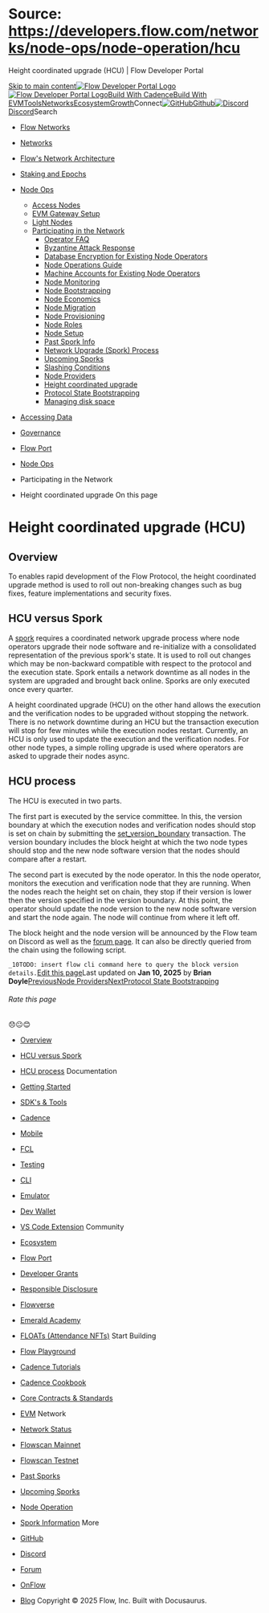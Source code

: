 # Source: https://developers.flow.com/networks/node-ops/node-operation/hcu




Height coordinated upgrade (HCU) | Flow Developer Portal





[Skip to main content](#__docusaurus_skipToContent_fallback)[![Flow Developer Portal Logo](/img/flow-docs-logo-dark.png)![Flow Developer Portal Logo](/img/flow-docs-logo-light.png)](/)[Build With Cadence](/build/flow)[Build With EVM](/evm/about)[Tools](/tools/flow-cli)[Networks](/networks/flow-networks)[Ecosystem](/ecosystem)[Growth](/growth)Connect[![GitHub]()Github](https://github.com/onflow)[![Discord]()Discord](https://discord.gg/flow)Search

* [Flow Networks](/networks/flow-networks)
* [Networks](/networks)
* [Flow's Network Architecture](/networks/network-architecture)
* [Staking and Epochs](/networks/staking)
* [Node Ops](/networks/node-ops)
  + [Access Nodes](/networks/node-ops/access-nodes/access-node-setup)
  + [EVM Gateway Setup](/networks/node-ops/evm-gateway/evm-gateway-setup)
  + [Light Nodes](/networks/node-ops/light-nodes/observer-node)
  + [Participating in the Network](/networks/node-ops/node-operation/faq)
    - [Operator FAQ](/networks/node-ops/node-operation/faq)
    - [Byzantine Attack Response](/networks/node-ops/node-operation/byzantine-node-attack-response)
    - [Database Encryption for Existing Node Operators](/networks/node-ops/node-operation/db-encryption-existing-operator)
    - [Node Operations Guide](/networks/node-ops/node-operation/guides/genesis-bootstrap)
    - [Machine Accounts for Existing Node Operators](/networks/node-ops/node-operation/machine-existing-operator)
    - [Node Monitoring](/networks/node-ops/node-operation/monitoring-nodes)
    - [Node Bootstrapping](/networks/node-ops/node-operation/node-bootstrap)
    - [Node Economics](/networks/node-ops/node-operation/node-economics)
    - [Node Migration](/networks/node-ops/node-operation/node-migration)
    - [Node Provisioning](/networks/node-ops/node-operation/node-provisioning)
    - [Node Roles](/networks/node-ops/node-operation/node-roles)
    - [Node Setup](/networks/node-ops/node-operation/node-setup)
    - [Past Spork Info](/networks/node-ops/node-operation/past-sporks)
    - [Network Upgrade (Spork) Process](/networks/node-ops/node-operation/spork)
    - [Upcoming Sporks](/networks/node-ops/node-operation/upcoming-sporks)
    - [Slashing Conditions](/networks/node-ops/node-operation/slashing)
    - [Node Providers](/networks/node-ops/node-operation/node-providers)
    - [Height coordinated upgrade](/networks/node-ops/node-operation/hcu)
    - [Protocol State Bootstrapping](/networks/node-ops/node-operation/protocol-state-bootstrap)
    - [Managing disk space](/networks/node-ops/node-operation/reclaim-disk)
* [Accessing Data](/networks/access-onchain-data)
* [Governance](/networks/governance)
* [Flow Port](/networks/flow-port)


* [Node Ops](/networks/node-ops)
* Participating in the Network
* Height coordinated upgrade
On this page
# Height coordinated upgrade (HCU)

## Overview[​](#overview "Direct link to Overview")

To enables rapid development of the Flow Protocol, the height coordinated upgrade method is used to roll out non-breaking changes such as bug fixes,
feature implementations and security fixes.

## HCU versus Spork[​](#hcu-versus-spork "Direct link to HCU versus Spork")

A [spork](/networks/node-ops/node-operation/spork) requires a coordinated network upgrade process where node operators upgrade their node software and
re-initialize with a consolidated representation of the previous spork's state.
It is used to roll out changes which may be non-backward compatible with respect to the protocol and the execution state.
Spork entails a network downtime as all nodes in the system are upgraded and brought back online.
Sporks are only executed once every quarter.

A height coordinated upgrade (HCU) on the other hand allows the execution and the verification nodes to be upgraded without stopping the network.
There is no network downtime during an HCU but the transaction execution will stop for few minutes while the execution nodes restart.
Currently, an HCU is only used to update the execution and the verification nodes.
For other node types, a simple rolling upgrade is used where operators are asked to upgrade their nodes async.

## HCU process[​](#hcu-process "Direct link to HCU process")

The HCU is executed in two parts.

The first part is executed by the service committee. In this, the version boundary at which the execution nodes and verification nodes should stop is set on chain by submitting the [set\_version\_boundary](https://github.com/onflow/flow-core-contracts/blob/master/transactions/nodeVersionBeacon/admin/set_version_boundary.cdc) transaction.
The version boundary includes the block height at which the two node types should stop and the new node software version that the nodes should compare after a restart.

The second part is executed by the node operator. In this the node operator, monitors the execution and verification node that they are running. When the nodes reach the height set on chain, they stop if their version is lower then the version specified in the version boundary.
At this point, the operator should update the node version to the new node software version and start the node again. The node will continue from where it left off.

The block height and the node version will be announced by the Flow team on Discord as well as the [forum page](https://forum.onflow.org/c/mainnet-sporks/36).
It can also be directly queried from the chain using the following script.

 `_10TODO: insert flow cli command here to query the block version details.`[Edit this page](https://github.com/onflow/docs/tree/main/docs/networks/node-ops/node-operation/hcu.md)Last updated on **Jan 10, 2025** by **Brian Doyle**[PreviousNode Providers](/networks/node-ops/node-operation/node-providers)[NextProtocol State Bootstrapping](/networks/node-ops/node-operation/protocol-state-bootstrap)
###### Rate this page

😞😐😊

* [Overview](#overview)
* [HCU versus Spork](#hcu-versus-spork)
* [HCU process](#hcu-process)
Documentation

* [Getting Started](/build/getting-started/contract-interaction)
* [SDK's & Tools](/tools)
* [Cadence](https://cadence-lang.org/docs/)
* [Mobile](/build/guides/mobile/overview)
* [FCL](/tools/clients/fcl-js)
* [Testing](/build/smart-contracts/testing)
* [CLI](/tools/flow-cli)
* [Emulator](/tools/emulator)
* [Dev Wallet](https://github.com/onflow/fcl-dev-wallet)
* [VS Code Extension](/tools/vscode-extension)
Community

* [Ecosystem](/ecosystem)
* [Flow Port](https://port.onflow.org/)
* [Developer Grants](https://github.com/onflow/developer-grants)
* [Responsible Disclosure](https://flow.com/flow-responsible-disclosure)
* [Flowverse](https://www.flowverse.co/)
* [Emerald Academy](https://academy.ecdao.org/)
* [FLOATs (Attendance NFTs)](https://floats.city/)
Start Building

* [Flow Playground](https://play.flow.com/)
* [Cadence Tutorials](https://cadence-lang.org/docs/tutorial/first-steps)
* [Cadence Cookbook](https://open-cadence.onflow.org)
* [Core Contracts & Standards](/build/core-contracts)
* [EVM](/evm/about)
Network

* [Network Status](https://status.onflow.org/)
* [Flowscan Mainnet](https://flowdscan.io/)
* [Flowscan Testnet](https://testnet.flowscan.io/)
* [Past Sporks](/networks/node-ops/node-operation/past-sporks)
* [Upcoming Sporks](/networks/node-ops/node-operation/upcoming-sporks)
* [Node Operation](/networks/node-ops)
* [Spork Information](/networks/node-ops/node-operation/spork)
More

* [GitHub](https://github.com/onflow)
* [Discord](https://discord.gg/flow)
* [Forum](https://forum.onflow.org/)
* [OnFlow](https://onflow.org/)
* [Blog](https://flow.com/blog)
Copyright © 2025 Flow, Inc. Built with Docusaurus.

